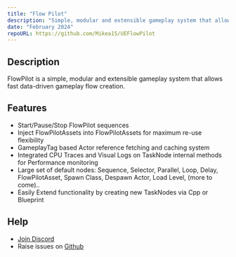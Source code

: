 ```yaml
---
title: "Flow Pilot"
description: "Simple, modular and extensible gameplay system that allows fast data-driven gameplay flow creation."
date: "February 2024"
repoURL: https://github.com/Mikea15/UEFlowPilot
---
```


## Description

FlowPilot is a simple, modular and extensible gameplay system that allows fast data-driven gameplay flow creation.

## Features

- Start/Pause/Stop FlowPilot sequences
- Inject FlowPilotAssets into FlowPilotAssets for maximum re-use flexibility
- GameplayTag based Actor reference fetching and caching system
- Integrated CPU Traces and Visual Logs on TaskNode internal methods for Performance monitoring
- Large set of default nodes: Sequence, Selector, Parallel, Loop, Delay, FlowPilotAsset, Spawn Class, Despawn Actor, Load Level, (more to come)..
- Easily Extend functionality by creating new TaskNodes via Cpp or Blueprint

## Help

- [Join Discord](https://discord.gg/sF9KjZ9qqj)
- Raise issues on [Github](https://github.com/Mikea15/UEFlowPilot/issues)
